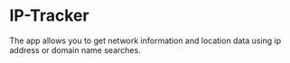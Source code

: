 # IP-Tracker
The app allows you to get network information and location data using ip address or domain name searches.

